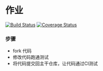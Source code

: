 # 作业

[![Build Status](https://www.travis-ci.org/twlk27/homework1.svg?branch=master)](https://www.travis-ci.org/twlk27/homework1) [![Coverage Status](https://coveralls.io/repos/github/twlk27/homework1/badge.svg?branch=master)](https://coveralls.io/github/twlk27/homework1?branch=master)

### 步骤

* fork 代码
* 修改代码跑通测试
* 将代码提交回主干仓库，让代码通过CI测试